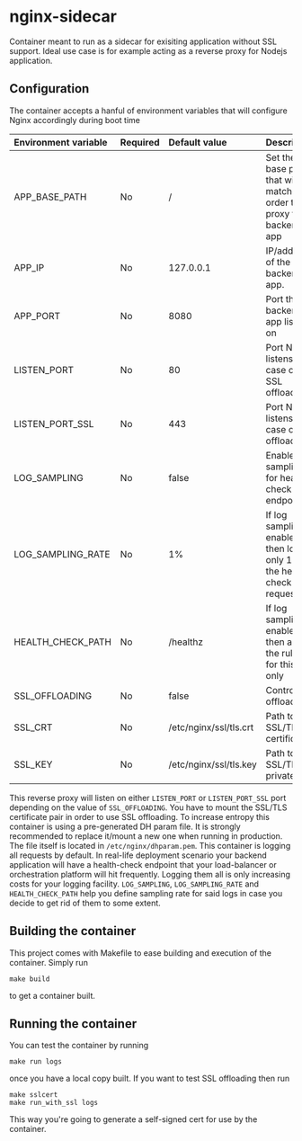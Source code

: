 # nginx-sidecar

Container meant to run as a sidecar for exisiting application without SSL support. Ideal use case is for example acting as a reverse proxy for Nodejs application.

## Configuration

The container accepts a hanful of environment variables that will configure Nginx accordingly during boot time

| Environment variable | Required | Default value          | Description |
|:---------------------|:---------|:-----------------------|:------------|
| APP_BASE_PATH        | No       | /                      | Set the base path that will be matched in order to proxy to the backend app | 
| APP_IP               | No       | 127.0.0.1              | IP/address of the backend app. |
| APP_PORT             | No       | 8080                   | Port the backend app listens on |
| LISTEN_PORT          | No       | 80                     | Port Nginx listens to in case of no SSL offloading |
| LISTEN_PORT_SSL      | No       | 443                    | Port Nginx listens to in case of SSL offloading |
| LOG_SAMPLING         | No       | false                  | Enable log sampling for health-check endpoint.  |
| LOG_SAMPLING_RATE    | No       | 1%                     | If log sampling enabled then log only 1% of the health-check requests |
| HEALTH_CHECK_PATH    | No       | /healthz               | If log sampling enabled then apply the rules for this path only |
| SSL_OFFLOADING       | No       | false                  | Control SSL offloading |
| SSL_CRT              | No       | /etc/nginx/ssl/tls.crt | Path to the SSL/TLS certificate |
| SSL_KEY              | No       | /etc/nginx/ssl/tls.key | Path to the SSL/TLS private key |

This reverse proxy will listen on either `LISTEN_PORT` or `LISTEN_PORT_SSL` port depending on the value of `SSL_OFFLOADING`. You have to mount the SSL/TLS certificate pair in order to use SSL offloading. To increase entropy this container is using a pre-generated DH param file. It is strongly recommended to replace it/mount a new one when running in production. The file itself is located in `/etc/nginx/dhparam.pem`. This container is logging all requests by default. In real-life deployment scenario your backend application will have a health-check endpoint that your load-balancer or orchestration platform will hit frequently. Logging them all is only increasing costs for your logging facility. `LOG_SAMPLING`, `LOG_SAMPLING_RATE` and `HEALTH_CHECK_PATH` help you define sampling rate for said logs in case you decide to get rid of them to some extent. 

## Building the container

This project comes with Makefile to ease building and execution of the container. Simply run

```shell
make build
```

to get a container built.

## Running the container

You can test the container by running

```shell
make run logs
```

once you have a local copy built. If you want to test SSL offloading then run 

```shell
make sslcert
make run_with_ssl logs
```

This way you're going to generate a self-signed cert for use by the container.
